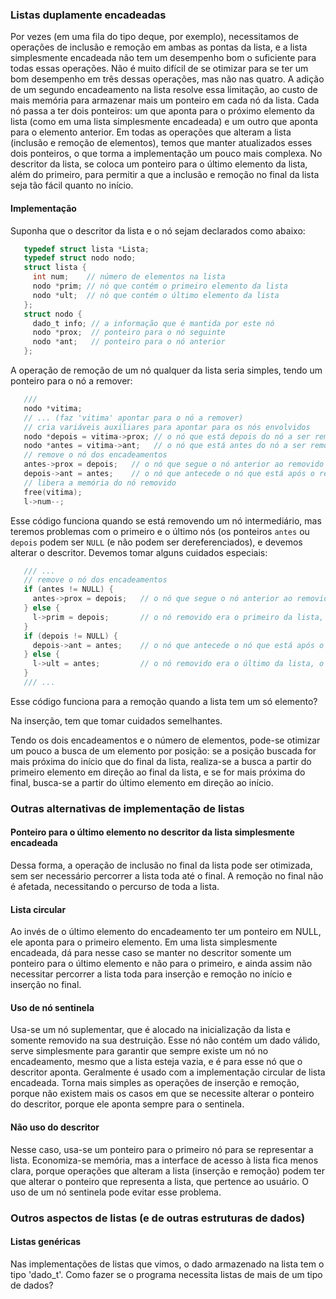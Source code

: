 ### Listas duplamente encadeadas

Por vezes (em uma fila do tipo deque, por exemplo), necessitamos de operações de inclusão e remoção em ambas as pontas da lista, e a lista simplesmente encadeada não tem um desempenho bom o suficiente para todas essas operações. Não é muito difícil de se otimizar para se ter um bom desempenho em três dessas operações, mas não nas quatro.
A adição de um segundo encadeamento na lista resolve essa limitação, ao custo de mais memória para armazenar mais um ponteiro em cada nó da lista.
Cada nó passa a ter dois ponteiros: um que aponta para o próximo elemento da lista (como em uma lista simplesmente encadeada) e um outro que aponta para o elemento anterior.
Em todas as operações que alteram a lista (inclusão e remoção de elementos), temos que manter atualizados esses dois ponteiros, o que torma a implementação um pouco mais complexa.
No descritor da lista, se coloca um ponteiro para o último elemento da lista, além do primeiro, para permitir a que a inclusão e remoção no final da lista seja tão fácil quanto no início.

#### Implementação

Suponha que o descritor da lista e o nó sejam declarados como abaixo:
```c
   typedef struct lista *Lista;
   typedef struct nodo nodo;
   struct lista {
     int num;    // número de elementos na lista
     nodo *prim; // nó que contém o primeiro elemento da lista
     nodo *ult;  // nó que contém o último elemento da lista
   };
   struct nodo {
     dado_t info; // a informação que é mantida por este nó
     nodo *prox;  // ponteiro para o nó seguinte
     nodo *ant;   // ponteiro para o nó anterior
   };
```

A operação de remoção de um nó qualquer da lista seria simples, tendo um ponteiro para o nó a remover:
```c
   ///
   nodo *vitima;
   // ... (faz 'vitima' apontar para o nó a remover)
   // cria variáveis auxiliares para apontar para os nós envolvidos
   nodo *depois = vitima->prox; // o nó que está depois do nó a ser removido
   nodo *antes = vitima->ant;   // o nó que está antes do nó a ser removido
   // remove o nó dos encadeamentos
   antes->prox = depois;   // o nó que segue o nó anterior ao removido é o que está depois do removido
   depois->ant = antes;    // o nó que antecede o nó que está após o removido é o que está antes do removido
   // libera a memória do nó removido
   free(vitima);
   l->num--;
```
Esse código funciona quando se está removendo um nó intermediário, mas teremos problemas com o primeiro e o último nós (os ponteiros `antes` ou `depois` podem ser `NULL` (e não podem ser dereferenciados), e devemos alterar o descritor. Devemos tomar alguns cuidados especiais:
```c
   /// ...
   // remove o nó dos encadeamentos
   if (antes != NULL) {
     antes->prox = depois;   // o nó que segue o nó anterior ao removido é o que está depois do removido
   } else {
     l->prim = depois;       // o nó removido era o primeiro da lista, o que segue é o novo primeiro
   }
   if (depois != NULL) {
     depois->ant = antes;    // o nó que antecede o nó que está após o removido é o que está antes do removido
   } else {
     l->ult = antes;         // o nó removido era o último da lista, o antecessor dele é o novo último
   }
   /// ...
```
Esse código funciona para a remoção quando a lista tem um só elemento?

Na inserção, tem que tomar cuidados semelhantes.

Tendo os dois encadeamentos e o número de elementos, pode-se otimizar um pouco a busca de um elemento por posição: se a posição buscada for mais próxima do início que do final da lista, realiza-se a busca a partir do primeiro elemento em direção ao final da lista, e se for mais próxima do final, busca-se a partir do último elemento em direção ao início.

### Outras alternativas de implementação de listas

#### Ponteiro para o último elemento no descritor da lista simplesmente encadeada

Dessa forma, a operação de inclusão no final da lista pode ser otimizada, sem ser necessário percorrer a lista toda até o final. A remoção no final não é afetada, necessitando o percurso de toda a lista.

#### Lista circular

Ao invés de o último elemento do encadeamento ter um ponteiro em NULL, ele aponta para o primeiro elemento.
Em uma lista simplesmente encadeada, dá para nesse caso se manter no descritor somente um ponteiro para o último elemento e não para o primeiro, e ainda assim não necessitar percorrer a lista toda para inserção e remoção no início e inserção no final.

#### Uso de nó sentinela

Usa-se um nó suplementar, que é alocado na inicialização da lista e somente removido na sua destruição. Esse nó não contém um dado válido, serve simplesmente para garantir que sempre existe um nó no encadeamento, mesmo que a lista esteja vazia, e é para esse nó que o descritor aponta.
Geralmente é usado com a implementação circular de lista encadeada.
Torna mais simples as operações de inserção e remoção, porque não existem mais os casos em que se necessite alterar o ponteiro do descritor, porque ele aponta sempre para o sentinela.

#### Não uso do descritor

Nesse caso, usa-se um ponteiro para o primeiro nó para se representar a lista.
Economiza-se memória, mas a interface de acesso à lista fica menos clara, porque operações que alteram a lista (inserção e remoção) podem ter que alterar o ponteiro que representa a lista, que pertence ao usuário.
O uso de um nó sentinela pode evitar esse problema.

### Outros aspectos de listas (e de outras estruturas de dados)

#### Listas genéricas

Nas implementações de listas que vimos, o dado armazenado na lista tem o tipo 'dado_t'.
Como fazer se o programa necessita listas de mais de um tipo de dados?
